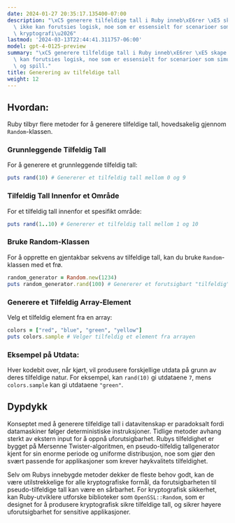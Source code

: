 ```yaml
---
date: 2024-01-27 20:35:17.135400-07:00
description: "\xC5 generere tilfeldige tall i Ruby inneb\xE6rer \xE5 skape tall som\
  \ ikke kan forutsies logisk, noe som er essensielt for scenarioer som simuleringer,\
  \ kryptografi\u2026"
lastmod: '2024-03-13T22:44:41.311757-06:00'
model: gpt-4-0125-preview
summary: "\xC5 generere tilfeldige tall i Ruby inneb\xE6rer \xE5 skape tall som ikke\
  \ kan forutsies logisk, noe som er essensielt for scenarioer som simuleringer, kryptografi\
  \ og spill."
title: Generering av tilfeldige tall
weight: 12
---
```


## Hvordan:
Ruby tilbyr flere metoder for å generere tilfeldige tall, hovedsakelig gjennom `Random`-klassen.

### Grunnleggende Tilfeldig Tall
For å generere et grunnleggende tilfeldig tall:

```Ruby
puts rand(10) # Genererer et tilfeldig tall mellom 0 og 9
```

### Tilfeldig Tall Innenfor et Område
For et tilfeldig tall innenfor et spesifikt område:

```Ruby
puts rand(1..10) # Genererer et tilfeldig tall mellom 1 og 10
```

### Bruke Random-Klassen
For å opprette en gjentakbar sekvens av tilfeldige tall, kan du bruke `Random`-klassen med et frø.

```Ruby
random_generator = Random.new(1234)
puts random_generator.rand(100) # Genererer et forutsigbart "tilfeldig" tall
```

### Generere et Tilfeldig Array-Element
Velg et tilfeldig element fra en array:

```Ruby
colors = ["red", "blue", "green", "yellow"]
puts colors.sample # Velger tilfeldig et element fra arrayen
```

### Eksempel på Utdata:
Hver kodebit over, når kjørt, vil produsere forskjellige utdata på grunn av deres tilfeldige natur. For eksempel, kan `rand(10)` gi utdataene `7`, mens `colors.sample` kan gi utdataene `"green"`.

## Dypdykk
Konseptet med å generere tilfeldige tall i datavitenskap er paradoksalt fordi datamaskiner følger deterministiske instruksjoner. Tidlige metoder avhang sterkt av ekstern input for å oppnå uforutsigbarhet. Rubys tilfeldighet er bygget på Mersenne Twister-algoritmen, en pseudo-tilfeldig tallgenerator kjent for sin enorme periode og uniforme distribusjon, noe som gjør den svært passende for applikasjoner som krever høykvalitets tilfeldighet.

Selv om Rubys innebygde metoder dekker de fleste behov godt, kan de være utilstrekkelige for alle kryptografiske formål, da forutsigbarheten til pseudo-tilfeldige tall kan være en sårbarhet. For kryptografisk sikkerhet, kan Ruby-utviklere utforske biblioteker som `OpenSSL::Random`, som er designet for å produsere kryptografisk sikre tilfeldige tall, og sikrer høyere uforutsigbarhet for sensitive applikasjoner.
